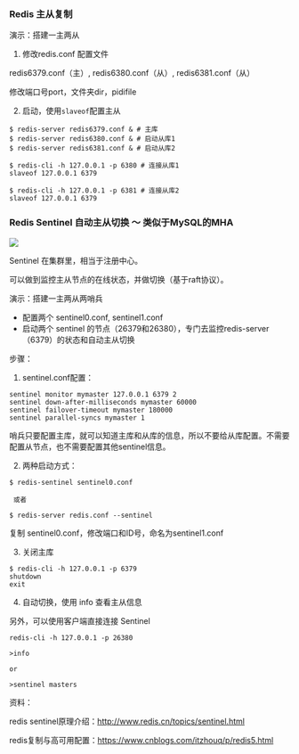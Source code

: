 ### Redis 主从复制

演示：搭建一主两从

1. 修改redis.conf 配置文件

redis6379.conf（主）, redis6380.conf（从）, redis6381.conf（从）

修改端口号port，文件夹dir，pidifile

2. 启动，使用`slaveof`配置主从

```
$ redis-server redis6379.conf & # 主库
$ redis-server redis6380.conf & # 启动从库1
$ redis-server redis6381.conf & # 启动从库2

$ redis-cli -h 127.0.0.1 -p 6380 # 连接从库1
slaveof 127.0.0.1 6379

$ redis-cli -h 127.0.0.1 -p 6381 # 连接从库2
slaveof 127.0.0.1 6379
```


### Redis Sentinel 自动主从切换 ～ 类似于MySQL的MHA


![](http://110.40.156.239:3000/images/bd42ea1997064efab1931e9c645c3051.png)

Sentinel 在集群里，相当于注册中心。

可以做到监控主从节点的在线状态，并做切换（基于raft协议）。

演示：搭建一主两从两哨兵

- 配置两个 sentinel0.conf, sentinel1.conf
- 启动两个 sentinel 的节点（26379和26380），专门去监控redis-server（6379）的状态和自动主从切换

步骤：

1. sentinel.conf配置：

```
sentinel monitor mymaster 127.0.0.1 6379 2 
sentinel down-after-milliseconds mymaster 60000 
sentinel failover-timeout mymaster 180000 
sentinel parallel-syncs mymaster 1 
```

哨兵只要配置主库，就可以知道主库和从库的信息，所以不要给从库配置。不需要配置从节点，也不需要配置其他sentinel信息。


2. 两种启动方式：

```
$ redis-sentinel sentinel0.conf 

 或者

$ redis-server redis.conf --sentinel 
```

复制 sentinel0.conf，修改端口和ID号，命名为sentinel1.conf


3. 关闭主库

```
$ redis-cli -h 127.0.0.1 -p 6379
shutdown
exit
```

4. 自动切换，使用 info 查看主从信息

另外，可以使用客户端直接连接 Sentinel

```
redis-cli -h 127.0.0.1 -p 26380

>info 

or

>sentinel masters

```

资料：

redis sentinel原理介绍：http://www.redis.cn/topics/sentinel.html

redis复制与高可用配置：https://www.cnblogs.com/itzhouq/p/redis5.html
